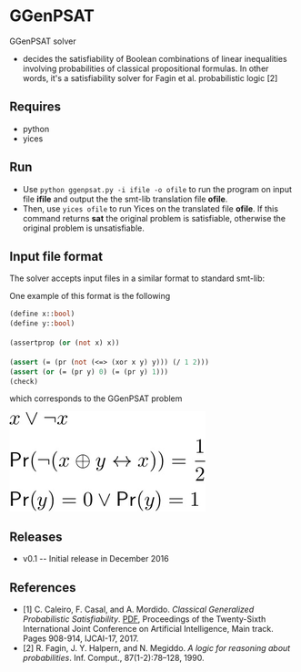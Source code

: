 # GGenPSAT
GGenPSAT solver
* decides the satisfiability of Boolean combinations of linear inequalities involving probabilities of classical propositional formulas. In other words, it's a satisfiability solver for Fagin et al. probabilistic logic [2]


## Requires
* python
* yices

## Run

* Use `python ggenpsat.py -i ifile -o ofile` to run the program on input file **ifile** and output the the smt-lib translation file **ofile**.
* Then, use `yices ofile` to run Yices on the translated file **ofile**. If this command returns **sat** the original problem is satisfiable, otherwise the original problem is unsatisfiable.

## Input file format
The solver accepts input files in a similar format to standard smt-lib:


One example of this format is the following

```ml
(define x::bool)
(define y::bool)

(assertprop (or (not x) x))

(assert (= (pr (not (<=> (xor x y) y))) (/ 1 2)))
(assert (or (= (pr y) 0) (= (pr y) 1)))
(check)
```

which corresponds to the GGenPSAT problem

![genpsat](https://github.com/fcasal/ggenpsat/blob/master/img/ex1.jpg?raw=true)

## Releases
* v0.1 -- Initial release in December 2016

## References
* [1] C. Caleiro, F. Casal, and A. Mordido. _Classical Generalized Probabilistic Satisfiability_. [PDF](https://doi.org/10.24963/ijcai.2017/126), Proceedings of the Twenty-Sixth International Joint Conference on Artificial Intelligence, Main track. Pages 908-914, IJCAI-17, 2017.
* [2] R. Fagin, J. Y. Halpern, and N. Megiddo. _A logic for reasoning about probabilities_. Inf. Comput., 87(1-2):78–128, 1990.
